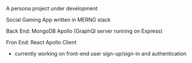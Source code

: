 A persona project under development

Social Gaming App written in MERNG stack

Back End:
MongoDB
Apollo (GraphQl server running on Express)

Fron End:
React
Apollo Client

- currently working on front-end user sign-up/sign-in and authentication
